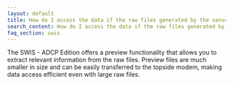 ```yaml
---
layout: default
title: How do I access the data if the raw files generated by the sensor are large?
search_content: How do I access the data if the raw files generated by the sensor are large?
faq_section: swis
---
```


The SWIS - ADCP Edition offers a preview functionality that allows you to extract relevant information from the raw files. Preview files are much smaller in size and can be easily transferred to the topside modem, making data access efficient even with large raw files.
